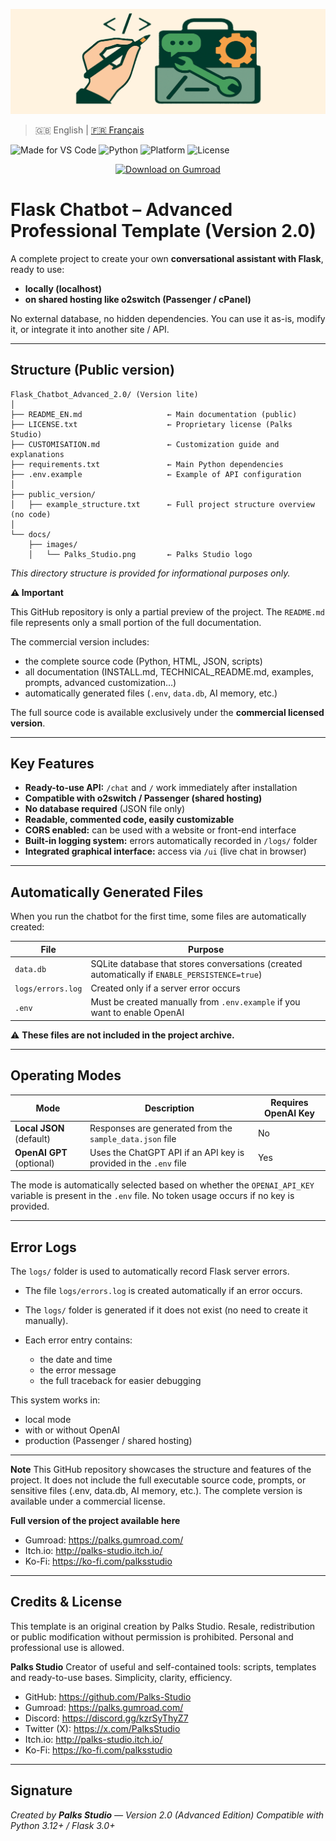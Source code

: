 <p align="center">
  <img src="docs/images/Palks_Studio.png" alt="VS Code Pack - Palks Studio">
</p>

> 🇬🇧 English | [🇫🇷 Français](./README_FR.md)

![Made for VS Code](https://img.shields.io/badge/Editor-VS%20Code-blue.svg)
![Python](https://img.shields.io/badge/Python-3.x-yellow.svg)
![Platform](https://img.shields.io/badge/OS-Windows%20%7C%20macOS%20%7C%20Linux-lightgrey.svg)
![License](https://img.shields.io/badge/License-LICENCE.txt-lightgreen.svg)

<p align="center">
  <a href="https://palks.gumroad.com/" target="_blank">
    <img src="https://img.shields.io/badge/Download%20on-Gumroad-orange?style=for-the-badge" alt="Download on Gumroad">
  </a>
</p>

# Flask Chatbot – Advanced Professional Template (Version 2.0)

A complete project to create your own **conversational assistant with Flask**, ready to use:

- **locally (localhost)**  
- **on shared hosting like o2switch (Passenger / cPanel)**

No external database, no hidden dependencies. You can use it as-is, modify it, or integrate it into another site / API.

---

## Structure (Public version)

```
Flask_Chatbot_Advanced_2.0/ (Version lite)
│
├── README_EN.md                   ← Main documentation (public)
├── LICENSE.txt                    ← Proprietary license (Palks Studio)
├── CUSTOMISATION.md               ← Customization guide and explanations
├── requirements.txt               ← Main Python dependencies
├── .env.example                   ← Example of API configuration
│
├── public_version/
│   ├── example_structure.txt      ← Full project structure overview (no code)
│
└── docs/
    ├── images/
    │   └── Palks_Studio.png       ← Palks Studio logo
```


*This directory structure is provided for informational purposes only.*

**⚠ Important**

This GitHub repository is only a partial preview of the project.
The `README.md` file represents only a small portion of the full documentation.

The commercial version includes:

- the complete source code (Python, HTML, JSON, scripts)  
- all documentation (INSTALL.md, TECHNICAL_README.md, examples, prompts, advanced customization…)  
- automatically generated files (`.env`, `data.db`, AI memory, etc.)

The full source code is available exclusively under the **commercial licensed version**.

---

## Key Features

- **Ready-to-use API:** `/chat` and `/` work immediately after installation  
- **Compatible with o2switch / Passenger (shared hosting)**  
- **No database required** (JSON file only)  
- **Readable, commented code, easily customizable**  
- **CORS enabled:** can be used with a website or front-end interface  
- **Built-in logging system:** errors automatically recorded in `/logs/` folder  
- **Integrated graphical interface:** access via `/ui` (live chat in browser)

---

## Automatically Generated Files

When you run the chatbot for the first time, some files are automatically created:

| File           | Purpose                                        |
|----------------|------------------------------------------------|
| `data.db`      | SQLite database that stores conversations (created automatically if `ENABLE_PERSISTENCE=true`) |
| `logs/errors.log` | Created only if a server error occurs |
| `.env`         | Must be created manually from `.env.example` if you want to enable OpenAI |

⚠ **These files are not included in the project archive.**

---

## Operating Modes

| Mode                     | Description                                                              | Requires OpenAI Key |
|--------------------------|--------------------------------------------------------------------------|----------------------|
| **Local JSON** (default) | Responses are generated from the `sample_data.json` file                 | No                   |
| **OpenAI GPT** (optional)| Uses the ChatGPT API if an API key is provided in the `.env` file        | Yes                  |

The mode is automatically selected based on whether the `OPENAI_API_KEY` variable is present in the `.env` file.
No token usage occurs if no key is provided.

---

## Error Logs

The `logs/` folder is used to automatically record Flask server errors.  
- The file `logs/errors.log` is created automatically if an error occurs.  
- The `logs/` folder is generated if it does not exist (no need to create it manually).  
- Each error entry contains:  

  - the date and time  
  - the error message  
  - the full traceback for easier debugging  

This system works in:  

- local mode  
- with or without OpenAI  
- production (Passenger / shared hosting)

---

**Note**
This GitHub repository showcases the structure and features of the project.
It does not include the full executable source code, prompts, or sensitive files (.env, data.db, AI memory, etc.).
The complete version is available under a commercial license.

**Full version of the project available here**
- Gumroad: https://palks.gumroad.com/  
- Itch.io: http://palks-studio.itch.io/  
- Ko-Fi: https://ko-fi.com/palksstudio

---

## Credits & License

This template is an original creation by Palks Studio.
Resale, redistribution or public modification without permission is prohibited.
Personal and professional use is allowed.

**Palks Studio**
Creator of useful and self-contained tools: scripts, templates and ready-to-use bases.
Simplicity, clarity, efficiency.

- GitHub: https://github.com/Palks-Studio  
- Gumroad: https://palks.gumroad.com/  
- Discord: https://discord.gg/kzrSyThyZ7  
- Twitter (X): https://x.com/PalksStudio  
- Itch.io: http://palks-studio.itch.io/  
- Ko-Fi: https://ko-fi.com/palksstudio

---

## Signature

_Created by **Palks Studio** — Version 2.0 (Advanced Edition)_
_Compatible with Python 3.12+ / Flask 3.0+_

